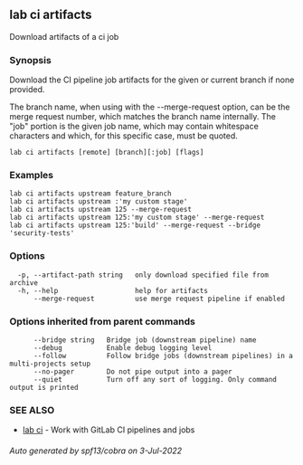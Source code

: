 ## lab ci artifacts

Download artifacts of a ci job

### Synopsis

Download the CI pipeline job artifacts for the given or current branch if
none provided.

The branch name, when using with the --merge-request option, can be the
merge request number, which matches the branch name internally.	The "job"
portion is the given job name, which may contain whitespace characters
and which, for this specific case, must be quoted.

```
lab ci artifacts [remote] [branch][:job] [flags]
```

### Examples

```
lab ci artifacts upstream feature_branch
lab ci artifacts upstream :'my custom stage'
lab ci artifacts upstream 125 --merge-request
lab ci artifacts upstream 125:'my custom stage' --merge-request
lab ci artifacts upstream 125:'build' --merge-request --bridge 'security-tests'
```

### Options

```
  -p, --artifact-path string   only download specified file from archive
  -h, --help                   help for artifacts
      --merge-request          use merge request pipeline if enabled
```

### Options inherited from parent commands

```
      --bridge string   Bridge job (downstream pipeline) name
      --debug           Enable debug logging level
      --follow          Follow bridge jobs (downstream pipelines) in a multi-projects setup
      --no-pager        Do not pipe output into a pager
      --quiet           Turn off any sort of logging. Only command output is printed
```

### SEE ALSO

* [lab ci](lab_ci.md)	 - Work with GitLab CI pipelines and jobs

###### Auto generated by spf13/cobra on 3-Jul-2022
